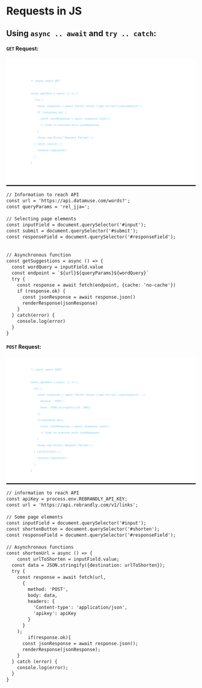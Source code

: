 # Requests in JS

## Using `async .. await` and `try .. catch`:

#### `GET` Request:
<div style="margin: auto; width: 100%; background-color: #2d2a2e">

![](assets/async-get.svg)
</div>

```js{highlight=11-25}
// Information to reach API
const url = 'https://api.datamuse.com/words?';
const queryParams = 'rel_jja=';

// Selecting page elements
const inputField = document.querySelector('#input');
const submit = document.querySelector('#submit');
const responseField = document.querySelector('#responseField');


// Asynchronous function
const getSuggestions = async () => {
  const wordQuery = inputField.value
  const endpoint = `${url}${queryParams}${wordQuery}`
  try {
    const response = await fetch(endpoint, {cache: 'no-cache'})
    if (response.ok) {
      const jsonResponse = await response.json()
      renderResponse(jsonResponse)
    }
  } catch(error) {
    console.log(error)
  }
}
```

#### `POST` Request:

<div style="margin: auto; width: 100%; background-color: #2d2a2e">

![](assets/async-post.svg)
</div>

```js{highlight=11-32}
// information to reach API
const apiKey = process.env.REBRANDLY_API_KEY;
const url = 'https://api.rebrandly.com/v1/links';

// Some page elements
const inputField = document.querySelector('#input');
const shortenButton = document.querySelector('#shorten');
const responseField = document.querySelector('#responseField');

// Asynchronous functions
const shortenUrl = async () => {
	const urlToShorten = inputField.value;
  const data = JSON.stringify({destination: urlToShorten});
  try {
    const response = await fetch(url,
      {
        method: 'POST',
        body: data,
        headers: {
          'Content-type': 'application/json',
          'apikey': apiKey
        }
      }
    );
		if(response.ok){
      const jsonResponse = await response.json();
      renderResponse(jsonResponse);
    }
  } catch (error) {
    console.log(error);
  }
}
```
